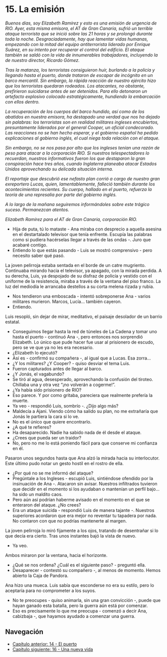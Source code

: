 # 15. La emisión

*Buenos días, soy Elizabeth Ramírez y esto es una emisión de urgencia de RIO. Ayer, esta misma emisora, el AT de Gran Canaria, sufrió un terrible ataque terrorista que se inició sobre las 21 horas y se prolongó durante toda la noche. Desgraciadamente, hay que lamentar vidas humanas, empezando con la mitad del equipo antiterrorista liderado por Enrique Suárez, en su intento por recuperar el control del edificio. El ataque también se saldó con la vida de innumerables trabajadores, incluyendo la de nuestro director, Ricardo Gómez.*

*Tras la matanza, los terroristas consiguieron huir, burlando a la policía y llegando hasta el puerto, donde trataron de escapar de incógnito en un barco mercantil. Sin embargo, la rápida reacción de nuestro ejército hizo que los terroristas quedaran rodeados. Los atacantes, no obstante, prefirieron suicidarse antes de ser detenidos. Para ello detonaron un artefacto explosivo colocado estratégicamente, hundiendo la embarcación con ellos dentro.*

*La recuperación de los cuerpos del barco hundido, así como de los abatidos en nuestra emisora, ha destapado una verdad que nos ha dejado sin palabras: los terroristas son en realidad militares ingleses encubiertos, presuntamente liderados por el general Cooper, un oficial condecorado. Las reacciones no se han hecho esperar, y el gobierno español ha pedido explicaciones al gobierno inglés, el cual niega toda relación con el ataque.*

*Sin embargo, no se nos pasa por alto que los ingleses tenían una razón de peso para atacar a la corporación RIO. Si nuestros telespectadores lo recuerdan, nuestros informativos fueron los que destaparon la gran conspiración hace tres años, cuando Inglaterra planeaba atacar Estados Unidos aprovechando su delicada situación interna.*

*El reportaje que descubrió ese nefasto plan corrió a cargo de nuestro gran exreportero Lucas, quien, lamentablemente, falleció también durante los acontecimientos recientes. Su cuerpo, hallado en el puerto, refuerza la teoría de una represalia por parte del gobierno inglés.*

*A lo largo de la mañana seguiremos informándoles sobre este trágico suceso. Permanezcan atentos.*

*Elizabeth Ramírez para el AT de Gran Canaria, corporación RIO.*

- Hija de puta, tú lo mataste - Ana miraba con desprecio a aquella asesina en el destartalado televisor que tenía enfrente. Escupía las palabras como si pudiera hacérselas llegar a través de las ondas -. Juro que acabaré contigo.
- Entiendo lo que estás pasando - Luis se mostró comprensivo - pero necesito saber qué pasó.

La joven pelirroja estaba sentada en el borde de un catre mugriento. Continuaba mirando hacia el televisor, ya apagado, con la mirada perdida. A su derecha, Luis, ya despojado de su disfraz de policía y vestido con el uniforme de la resistencia, miraba a través de la ventana del piso franco. La luz del mediodía le arrancaba destellos a su corta melena rizada y rubia.

- Nos tendieron una emboscada - intentó sobreponerse Ana - varios militares murieron. Marcos, Lucía... también cayeron.
- Entiendo.

Luis resopló, sin dejar de mirar, meditativo, el paisaje desolador de un barrio estatal.

- Conseguimos llegar hasta la red de túneles de La Cadena y tomar uno hasta el puerto - continuó Ana -, pero entonces nos sorprendió Elizabeth. Lo único que pude hacer fue usar al prisionero de escudo, pero se ve que ya no les era necesario.
- ¿Elizabeth lo ejecutó?
- Así es - confirmó su compañera -, al igual que a Lucas. Esa zorra...
- ¿Y los militares? ¿Y Cooper? - quiso desviar el tema Luis.
- Fueron capturados antes de llegar al barco.
- ¿Y Jonás, el vagabundo?
- Se tiró al agua, desesperado, aprovechando la confusión del tiroteo. Chillaba una y otra vez “¡no volverán a cogerme!”.
- ¿Ya había sido prisionero de RIO?
- Eso parece. Y por como gritaba, pareciera que realmente prefería la muerte.
- Ya veo - respondió Luis, sombrío -. ¿Dijo algo más?
- Maldecía a Ajani. Viendo cómo ha salido su plan, no me extrañaría que Jonás le partiera la cara si lo ve.
- No es el único que quiere encontrarlo.
- ¿A qué te refieres? 
- Ha desaparecido. Nadie ha sabido nada de él desde el ataque.
- ¿Crees que pueda ser un traidor?
- No, pero no me lo está poniendo fácil para que conserve mi confianza en él.

Pasaron unos segundos hasta que Ana alzó la mirada hacia su interlocutor. Este último pudo notar un gesto hostil en el rostro de ella.

- ¿Por qué no se me informó del ataque?
- Pregúntale a los Ingleses - escupió Luis, sintiéndose ofendido por la insinuación de Ana -. Atacaron sin avisar. Nuestros infiltrados tuvieron que decidir en el momento si los ayudaban o mantenían un perfil bajo... ha sido un maldito caos.
- Pero aún así podrían haberme avisado en el momento en el que se enteraron del ataque. ¿No crees?
- Era un ataque suicida - respondió Luis de manera tajante -. Nuestros superiores acordaron que era mejor no reventar tu tapadera por nada. No contaron con que no podrías mantenerte al margen.

La joven pelirroja lo miró fijamente a los ojos, tratando de desentrañar si lo que decía era cierto. Tras unos instantes bajó la vista de nuevo.

- Ya veo. 

Ambos miraron por la ventana, hacia el horizonte.

- ¿Qué se nos ordena? ¿Cuál es el siguiente paso? - preguntó ella.
- Desaparecer - contestó su compañero -, al menos de momento. Hemos abierto la Caja de Pandora.

Ana hizo una mueca. Luis sabía que esconderse no era su estilo, pero lo aceptaría para no comprometer a los suyos.

- No te preocupes - quiso animarla, sin una gran convicción -, puede que hayan ganado esta batalla, pero la guerra aún está por comenzar.
- Eso es precisamente lo que me preocupa - comenzó a decir Ana, cabizbaja -, que hayamos ayudado a comenzar una guerra.


## Navegación

- [Capítulo anterior: 14 - El puerto](c14_el-puerto.md)
- [Capítulo siguiente: 16 - Una nueva vida](c16_una-nueva-vida.md)
